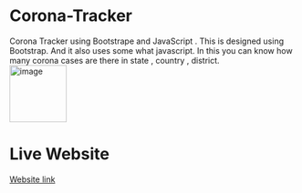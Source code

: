 # Corona-Tracker
Corona Tracker using Bootstrape and JavaScript .
This is designed using Bootstrap. And it also uses some what javascript. In this you can know how many corona cases are there in state , country , district.
<br/>
<img src="https://coronaweb.netlify.app/symtoms1.png" height="100px" alt="image" />
<br/>
# Live Website
[Website link](https://coronaweb.netlify.app/symtoms1.png)
